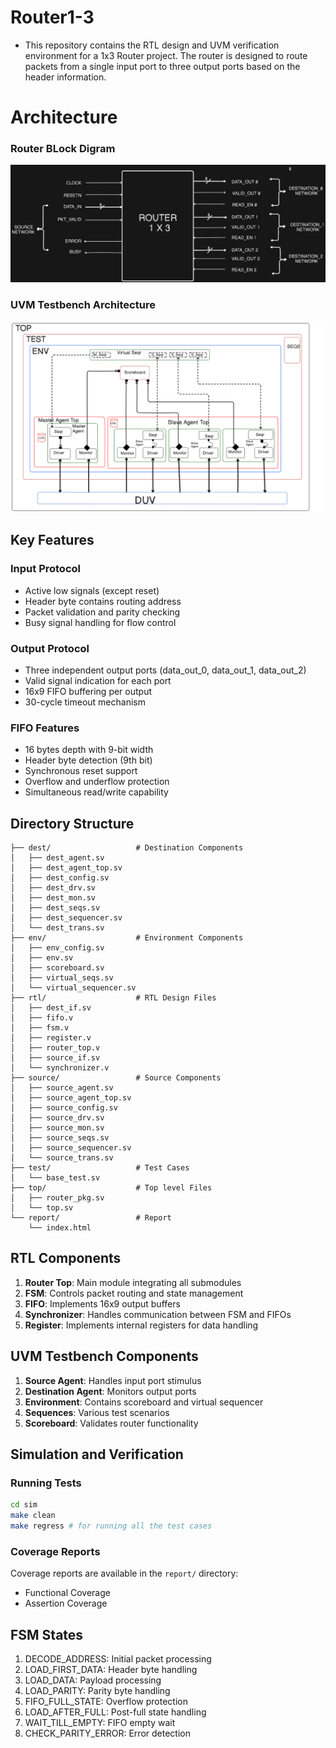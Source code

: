 # Router1-3

* This repository contains the RTL design and UVM verification environment for a 1x3 Router project. The router is designed to route packets from a single input port to three output ports based on the header information.

# Architecture
### Router BLock Digram
![Router RTL Architecture](router_block_diagram.jpeg)

### UVM Testbench Architecture
![UVM Architecture](router_tb.png)

## Key Features

### Input Protocol
- Active low signals (except reset)
- Header byte contains routing address
- Packet validation and parity checking
- Busy signal handling for flow control

### Output Protocol
- Three independent output ports (data_out_0, data_out_1, data_out_2)
- Valid signal indication for each port
- 16x9 FIFO buffering per output
- 30-cycle timeout mechanism

### FIFO Features
- 16 bytes depth with 9-bit width
- Header byte detection (9th bit)
- Synchronous reset support
- Overflow and underflow protection
- Simultaneous read/write capability

## Directory Structure

```
├── dest/                   # Destination Components
│   ├── dest_agent.sv
│   ├── dest_agent_top.sv
│   ├── dest_config.sv
│   ├── dest_drv.sv
│   ├── dest_mon.sv
│   ├── dest_seqs.sv
│   ├── dest_sequencer.sv
│   └── dest_trans.sv
├── env/                    # Environment Components
│   ├── env_config.sv
│   ├── env.sv
│   ├── scoreboard.sv
│   ├── virtual_seqs.sv
│   └── virtual_sequencer.sv
├── rtl/                    # RTL Design Files
│   ├── dest_if.sv
│   ├── fifo.v
│   ├── fsm.v
│   ├── register.v
│   ├── router_top.v
│   ├── source_if.sv
│   └── synchronizer.v
├── source/                 # Source Components
│   ├── source_agent.sv
│   ├── source_agent_top.sv
│   ├── source_config.sv
│   ├── source_drv.sv
│   ├── source_mon.sv
│   ├── source_seqs.sv
│   ├── source_sequencer.sv
│   └── source_trans.sv
├── test/                   # Test Cases
│   └── base_test.sv
├── top/                    # Top level Files 
│   ├── router_pkg.sv
│   └── top.sv
└── report/                 # Report 
    └── index.html
```
## RTL Components

1. **Router Top**: Main module integrating all submodules
2. **FSM**: Controls packet routing and state management
3. **FIFO**: Implements 16x9 output buffers
4. **Synchronizer**: Handles communication between FSM and FIFOs
5. **Register**: Implements internal registers for data handling

## UVM Testbench Components

1. **Source Agent**: Handles input port stimulus
2. **Destination Agent**: Monitors output ports
3. **Environment**: Contains scoreboard and virtual sequencer
4. **Sequences**: Various test scenarios
5. **Scoreboard**: Validates router functionality

## Simulation and Verification

### Running Tests
```bash
cd sim
make clean
make regress # for running all the test cases
```

### Coverage Reports
Coverage reports are available in the `report/` directory:
- Functional Coverage
- Assertion Coverage

## FSM States

1. DECODE_ADDRESS: Initial packet processing
2. LOAD_FIRST_DATA: Header byte handling
3. LOAD_DATA: Payload processing
4. LOAD_PARITY: Parity byte handling
5. FIFO_FULL_STATE: Overflow protection
6. LOAD_AFTER_FULL: Post-full state handling
7. WAIT_TILL_EMPTY: FIFO empty wait
8. CHECK_PARITY_ERROR: Error detection




